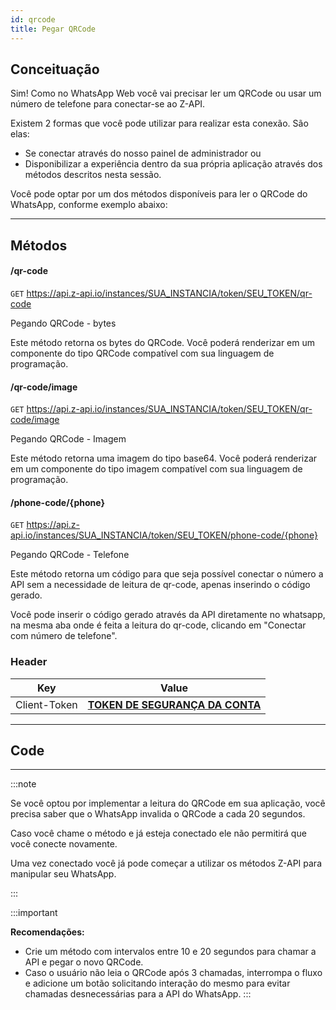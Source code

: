 ```yaml
---
id: qrcode
title: Pegar QRCode
---
```


## Conceituação

Sim! Como no WhatsApp Web você vai precisar ler um QRCode ou usar um número de telefone para conectar-se ao Z-API.

Existem 2 formas que você pode utilizar para realizar esta conexão. São elas:

- Se conectar através do nosso painel de administrador ou
- Disponibilizar a experiência dentro da sua própria aplicação através dos métodos descritos nesta sessão.

Você pode optar por um dos métodos disponíveis para ler o QRCode do WhatsApp, conforme exemplo abaixo:

---

## Métodos

#### /qr-code

`GET` https://api.z-api.io/instances/SUA_INSTANCIA/token/SEU_TOKEN/qr-code

Pegando QRCode - bytes

Este método retorna os bytes do QRCode. Você poderá renderizar em um componente do tipo QRCode compatível com sua linguagem de programação.

#### /qr-code/image

`GET` https://api.z-api.io/instances/SUA_INSTANCIA/token/SEU_TOKEN/qr-code/image

Pegando QRCode - Imagem

Este método retorna uma imagem do tipo base64. Você poderá renderizar em um componente do tipo imagem compatível com sua linguagem de programação.

#### /phone-code/{phone}

`GET` https://api.z-api.io/instances/SUA_INSTANCIA/token/SEU_TOKEN/phone-code/{phone}

Pegando QRCode - Telefone

Este método retorna um código para que seja possível conectar o número a API sem a necessidade de leitura de qr-code, apenas inserindo o código gerado.

Você pode inserir o código gerado através da API diretamente no whatsapp, na mesma aba onde é feita a leitura do qr-code, clicando em "Conectar com número de telefone".

### Header

|      Key       |            Value            |
| :------------: |     :-----------------:     |
|  Client-Token  | **[TOKEN DE SEGURANÇA DA CONTA](../security/client-token)** |

---

## Code

---

:::note

Se você optou por implementar a leitura do QRCode em sua aplicação, você precisa saber que o WhatsApp invalida o QRCode a cada 20 segundos.

Caso você chame o método e já esteja conectado ele não permitirá que você conecte novamente.

Uma vez conectado você já pode começar a utilizar os métodos Z-API para manipular seu WhatsApp.

:::

:::important

**Recomendações:**

- Crie um método com intervalos entre 10 e 20 segundos para chamar a API e pegar o novo QRCode.
- Caso o usuário não leia o QRCode após 3 chamadas, interrompa o fluxo e adicione um botão solicitando interação do mesmo para evitar chamadas desnecessárias para a API do WhatsApp.
:::
